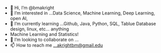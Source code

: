 - 👋 Hi, I’m @bmakright
- 👀 I’m interested in ...Data Science, Machine Learning, Deep Learning, open AI, 
- 🌱 I’m currently learning ...Github, Java, Python, SQL, Tablue Database design, linux, etc... anything
- Machine Learning and Statistics!
- 💞️ I’m looking to collaborate on ...
- 📫 How to reach me ...akrightbm@gmail.edu

<!---
bmakright/bmakright is a ✨ special ✨ repository because its `README.md` (this file) appears on your GitHub profile.
You can click the Preview link to take a look at your changes.
--->
